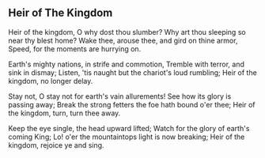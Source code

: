 ## Heir of The Kingdom

Heir of the kingdom, O why dost thou slumber?
Why art thou sleeping so near thy blest home?
Wake thee, arouse thee, and gird on thine armor,
Speed, for the moments are hurrying on.

Earth's mighty nations, in strife and commotion,
Tremble with terror, and sink in dismay;
Listen, 'tis naught but the chariot's loud rumbling;
Heir of the kingdom, no longer delay.

Stay not, O stay not for earth's vain allurements!
See how its glory is passing away;
Break the strong fetters the foe hath bound o'er thee;
Heir of the kingdom, turn, turn thee away.

Keep the eye single, the head upward lifted;
Watch for the glory of earth's coming King;
Lo! o'er the mountaintops light is now breaking;
Heir of the kingdom, rejoice ye and sing.
